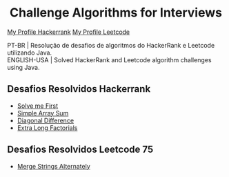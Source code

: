 <h1 align="center">
  Challenge Algorithms for Interviews 
</h1>

<a href="https://www.hackerrank.com/rodrigos_coding"> My Profile Hackerrank</a>
<a href="https://leetcode.com/RodrigoS01/"> My Profile Leetcode</a>


PT-BR | Resolução de desafios de algoritmos do HackerRank e Leetcode utilizando Java.
<br/>
ENGLISH-USA | Solved HackerRank and Leetcode algorithm challenges using Java.

## Desafios Resolvidos Hackerrank

- [Solve me First](https://www.hackerrank.com/challenges/solve-me-first/problem?isFullScreen=true)
- [Simple Array Sum](https://www.hackerrank.com/challenges/simple-array-sum/problem?isFullScreen=true)
- [Diagonal Difference](https://www.hackerrank.com/challenges/diagonal-difference/problem?isFullScreen=true)
- [Extra Long Factorials](https://www.hackerrank.com/challenges/extra-long-factorials/problem?isFullScreen=true)


## Desafios Resolvidos Leetcode 75

- [Merge Strings Alternately](https://leetcode.com/problems/merge-strings-alternately/description/?envType=study-plan-v2&envId=leetcode-75)

